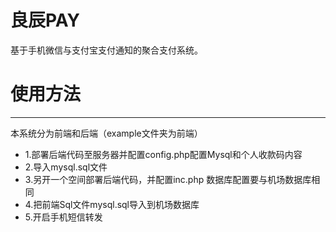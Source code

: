 # 良辰PAY
基于手机微信与支付宝支付通知的聚合支付系统。

# 使用方法
---
本系统分为前端和后端（example文件夹为前端）

+ 1.部署后端代码至服务器并配置config.php配置Mysql和个人收款码内容
+ 2.导入mysql.sql文件
+ 3.另开一个空间部署后端代码，并配置inc.php 数据库配置要与机场数据库相同
+ 4.把前端Sql文件mysql.sql导入到机场数据库
+ 5.开启手机短信转发